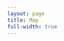 ```yaml
---
layout: page
title: Map
full-width: true
---
```



<div style=text-align: center>
<object type=image/svg+xml data=/svgs/NumberTheory.txt.svg> </object>
</div>
